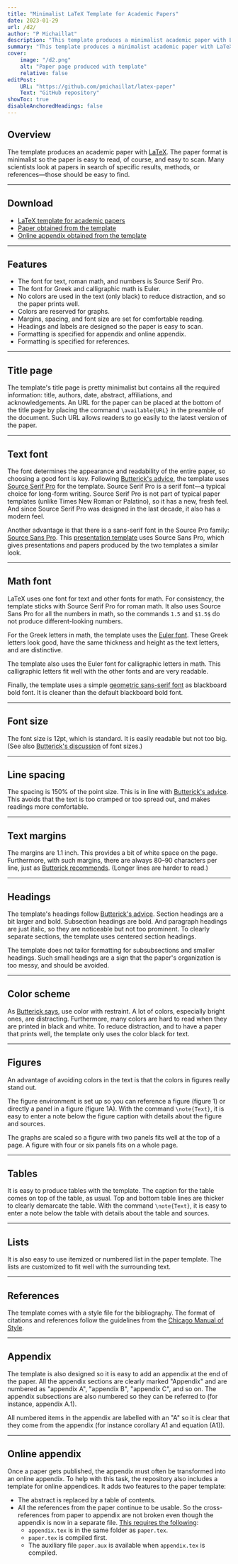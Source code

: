 ```yaml
---
title: "Minimalist LaTeX Template for Academic Papers" 
date: 2023-01-29
url: /d2/
author: "P Michaillat"
description: "This template produces a minimalist academic paper with LaTeX." 
summary: "This template produces a minimalist academic paper with LaTeX." 
cover:
    image: "/d2.png"
    alt: "Paper page produced with template"
    relative: false
editPost:
    URL: "https://github.com/pmichaillat/latex-paper"
    Text: "GitHub repository"
showToc: true
disableAnchoredHeadings: false
---
```


## Overview

The template produces an academic paper with [LaTeX](https://www.latex-project.org). The paper format is minimalist so the paper is easy to read, of course, and easy to scan. Many scientists look at papers in search of specific results, methods, or references—those should be easy to find.

---

## Download

- [LaTeX template for academic papers](https://github.com/pmichaillat/latex-paper)
- [Paper obtained from the template](/d2.pdf)
- [Online appendix obtained from the template](/d2a.pdf)

---

## Features

- The font for text, roman math, and numbers is Source Serif Pro.
- The font for Greek and calligraphic math is Euler.
- No colors are used in the text (only black) to reduce distraction, and so the paper prints well.
- Colors are reserved for graphs.
- Margins, spacing, and font size are set for comfortable reading.
- Headings and labels are designed so the paper is easy to scan.
- Formatting is specified for appendix and online appendix.
- Formatting is specified for references.

---

## Title page

The template's title page is pretty minimalist but contains all the required information: title, authors, date, abstract, affiliations, and acknowledgements. An URL for the paper can be placed at the bottom of the title page by placing the command `\available{URL}` in the preamble of the document. Such URL allows readers to go easily to the latest version of the paper.

---

## Text font

The font determines the appearance and readability of the entire paper, so choosing a good font is key. Following [Butterick's advice](https://practicaltypography.com/free-fonts.html), the template uses [Source Serif Pro](https://fonts.google.com/specimen/Source+Serif+Pro) for the template. Source Serif Pro is a serif font—a typical choice for long-form writing. Source Serif Pro is not part of typical paper templates (unlike Times New Roman or Palatino), so it has a new, fresh feel. And since Source Serif Pro was designed in the last decade, it also has a modern feel.

Another advantage is that there is a sans-serif font in the Source Pro family: [Source Sans Pro](https://fonts.google.com/specimen/Source+Sans+Pro). This [presentation template](/d1/) uses Source Sans Pro, which gives presentations and papers produced by the two templates a similar look.

---

## Math font

LaTeX uses one font for text and other fonts for math. For consistency, the template sticks with Source Serif Pro for roman math. It also uses Source Sans Pro for all the numbers in math, so the commands `1.5` and `$1.5$` do not produce different-looking numbers.

For the Greek letters in math, the template uses the [Euler font](http://luc.devroye.org/fonts-26139.html). These Greek letters look good, have the same thickness and height as the text letters, and are distinctive.

The template also uses the Euler font for calligraphic letters in math. This calligraphic letters fit well with the other fonts and are very readable.

Finally, the template uses a simple [geometric sans-serif font](https://ctan.org/pkg/bbold) as blackboard bold font. It is cleaner than the default blackboard bold font.

---

## Font size

The font size is 12pt, which is standard. It is easily readable but not too big. (See also [Butterick's discussion](https://practicaltypography.com/point-size.html) of font sizes.)

---

## Line spacing

The spacing is 150% of the point size. This is in line with [Butterick's advice](https://practicaltypography.com/line-spacing.html). This avoids that the text is too cramped or too spread out, and makes readings more comfortable.

---

## Text margins

The margins are 1.1 inch. This provides a bit of white space on the page. Furthermore, with such margins, there are always 80–90 characters per line, just as [Butterick recommends](https://practicaltypography.com/line-length.html). (Longer lines are harder to read.)

---

## Headings

The template's headings follow [Butterick's advice](https://practicaltypography.com/headings.html). Section headings are a bit larger and bold. Subsection headings are bold. And paragraph headings are just italic, so they are noticeable but not too prominent. To clearly separate sections, the template uses centered section headings.

The template does not tailor formatting for subsubsections and smaller headings. Such small headings are a sign that the paper's organization is too messy, and should be avoided.

---

## Color scheme

As [Butterick says](https://practicaltypography.com/presentations.html), use color with restraint. A lot of colors, especially bright ones, are distracting. Furthermore, many colors are hard to read when they are printed in black and white. To reduce distraction, and to have a paper that prints well, the template only uses the color black for text.

---

## Figures

An advantage of avoiding colors in the text is that the colors in figures really stand out.

The figure environment is set up so you can reference a figure (figure 1) or directly a panel in a figure (figure 1A). With the command `\note{Text}`, it is easy to enter a note below the figure caption with details about the figure and sources.

The graphs are scaled so a figure with two panels fits well at the top of a page. A figure with four or six panels fits on a whole page.

---

## Tables

It is easy to produce tables with the template. The caption for the table comes on top of the table, as usual. Top and bottom table lines are thicker to clearly demarcate the table. With the command `\note{Text}`, it is easy to enter a note below the table with details about the table and sources.

--- 

## Lists

It is also easy to use itemized or numbered list in the paper template. The lists are customized to fit well with the surrounding text.

---

## References

The template comes with a style file for the bibliography. The format of citations and references follow the guidelines from the [Chicago Manual of Style](https://www.chicagomanualofstyle.org/home.html).

---

## Appendix

The template is also designed so it is easy to add an appendix at the end of the paper. All the appendix sections are clearly marked "Appendix" and are numbered as "appendix A", "appendix B", "appendix C", and so on. The appendix subsections are also numbered so they can be referred to (for instance, appendix A.1). 

All numbered items in the appendix are labelled with an "A" so it is clear that they come from the appendix (for instance corollary A1 and equation (A1)).

---

## Online appendix

Once a paper gets published, the appendix must often be transformed into an online appendix. To help with this task, the repository also includes a template for online appendices. It adds two features to the paper template:

- The abstract is replaced by a table of contents.
- All the references from the paper continue to be usable. So the cross-references from paper to appendix are not broken even though the appendix is now in a separate file. [This requires the following](https://www.ctan.org/pkg/xr):
    * `appendix.tex` is in the same folder as `paper.tex`.
    * `paper.tex` is compiled first.
    * The auxiliary file `paper.aux` is available when `appendix.tex` is compiled.